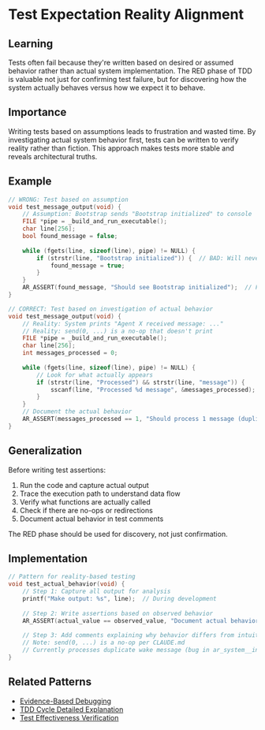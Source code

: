# Test Expectation Reality Alignment

## Learning
Tests often fail because they're written based on desired or assumed behavior rather than actual system implementation. The RED phase of TDD is valuable not just for confirming test failure, but for discovering how the system actually behaves versus how we expect it to behave.

## Importance
Writing tests based on assumptions leads to frustration and wasted time. By investigating actual system behavior first, tests can be written to verify reality rather than fiction. This approach makes tests more stable and reveals architectural truths.

## Example
```c
// WRONG: Test based on assumption
void test_message_output(void) {
    // Assumption: Bootstrap sends "Bootstrap initialized" to console
    FILE *pipe = _build_and_run_executable();
    char line[256];
    bool found_message = false;
    
    while (fgets(line, sizeof(line), pipe) != NULL) {
        if (strstr(line, "Bootstrap initialized")) {  // BAD: Will never find this
            found_message = true;
        }
    }
    AR_ASSERT(found_message, "Should see Bootstrap initialized");  // FAILS!
}

// CORRECT: Test based on investigation of actual behavior
void test_message_output(void) {
    // Reality: System prints "Agent X received message: ..."
    // Reality: send(0, ...) is a no-op that doesn't print
    FILE *pipe = _build_and_run_executable();
    char line[256];
    int messages_processed = 0;
    
    while (fgets(line, sizeof(line), pipe) != NULL) {
        // Look for what actually appears
        if (strstr(line, "Processed") && strstr(line, "message")) {
            sscanf(line, "Processed %d message", &messages_processed);
        }
    }
    // Document the actual behavior
    AR_ASSERT(messages_processed == 1, "Should process 1 message (duplicate wake)");
}
```

## Generalization
Before writing test assertions:
1. Run the code and capture actual output
2. Trace the execution path to understand data flow
3. Verify what functions are actually called
4. Check if there are no-ops or redirections
5. Document actual behavior in test comments

The RED phase should be used for discovery, not just confirmation.

## Implementation
```c
// Pattern for reality-based testing
void test_actual_behavior(void) {
    // Step 1: Capture all output for analysis
    printf("Make output: %s", line);  // During development
    
    // Step 2: Write assertions based on observed behavior
    AR_ASSERT(actual_value == observed_value, "Document actual behavior");
    
    // Step 3: Add comments explaining why behavior differs from intuition
    // Note: send(0, ...) is a no-op per CLAUDE.md
    // Currently processes duplicate wake message (bug in ar_system__init)
}
```

## Related Patterns
- [Evidence-Based Debugging](evidence-based-debugging.md)
- [TDD Cycle Detailed Explanation](tdd-cycle-detailed-explanation.md)
- [Test Effectiveness Verification](test-effectiveness-verification.md)